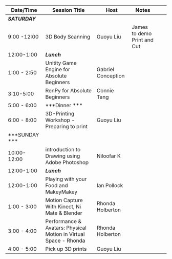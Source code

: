 | Date/Time 	| Session Title  	| Host 	| Notes 	|  	|  	|
|--------------	|---------------------------------------------------------------------------------------	|--------------------------------------	|-----------------------------	|---	|---	|
| ***SATURDAY*** 	|  	|  	|  	|  	|  	|
| 9:00 -12:00 	  | 3D Body Scanning 	| Guoyu Liu 	| James to demo Print and Cut 	|  	|  	|
| 12:00-1:00 	    | ***Lunch*** 	|  	|  	|  	|  	|
| 1:00 - 2:50 	  | Unitity Game Engine for Absolute Beginners 	| Gabriel Conception 	|  	|  	|  	|
| 3:10-5:00 	    | RenPy for Absolute Beginners 	| Connie Tang 	|  	|  	|  	|
| 5:00 - 6:00     | ***Dinner ***	|  	|  	|  	|  	|
| 6:00 - 8:00   	| 3D-Printing Workshop - Preparing to print 	| Guoyu Liu 	|  	|  	|  	|
| ***SUNDAY ***	  |  	|  	|  	|  	|  	|
| 10:00-12:00   	| introduction to Drawing using Adobe Photoshop 	| Niloofar K 	|  	|  	|  	|
| 12:00-1:00 	    | ***Lunch*** 	|  	|  	|  	|  	|
| 12:00-1:00 	    | Playing with your Food and MakeyMakey 	| Ian Pollock 	|  	|  	|  	|
| 1:00 - 3:00   	| Motion Capture With Kinect, Ni Mate & Blender 	| Rhonda Holberton 	|  	|  	|  	|
| 3:00 - 4:00   	| Performance & Avatars: Physical Motion in Virtual Space - Rhonda 	| Rhonda Holberton 	|  	|  	|  	|
| 4:00 - 5:00 	  | Pick up 3D prints 	| Guoyu Liu 	|  	|  	|  	|
